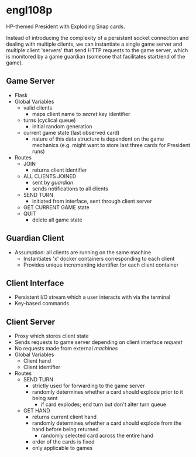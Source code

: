 # engl108p
HP-themed President with Exploding Snap cards.

Instead of introducing the complexity of a persistent socket connection and dealing with multiple clients, we can instantiate a single  game server and multiple client 'servers' that send HTTP requests to the game server, which is monitored by a game guardian (someone that facilitates start/end of the game).

## Game Server
- Flask
- Global Variables
    - valid clients
        - maps client name to _secret_ key identifier
    - turns (cyclical queue)
        - initial random generation
    - current game state (last observed card)
        - nature of this data structure is dependent on the game mechanics (e.g. might want to store last three cards for President runs)
- Routes
    - JOIN
        - returns client identifier
    - ALL CLIENTS JOINED
        - sent by *guardian*
        - sends notifications to all clients
    - SEND TURN
        - initiated from interface, sent through client server
    - GET CURRENT GAME state 
    - QUIT
        - delete all game state

## Guardian Client
- Assumption: all clients are running on the same machine
    - Instantiates 'x' docker containers corresponding to each client
    - Provides unique incrementing identifier for each client container

## Client Interface
- Persistent I/O stream which a user interacts with via the terminal
- Key-based commands

## Client Server
- Proxy which stores client state
- Sends requests to game server depending on client interface _request_
- No requests made from external _machines_
- Global Variables
    - Client hand
    - Client identifier
- Routes
    - SEND TURN
        - strictly used for forwarding to the game server
        - randomly determines whether a card should explode prior to it being sent
            - if card explodes; end turn but don't alter turn queue
    - GET HAND
        - returns current client hand
        - randomly determines whether a card should explode from the hand before being returned
            - randomly selected card across the entire hand
        - order of the cards is fixed
        - only applicable to games
